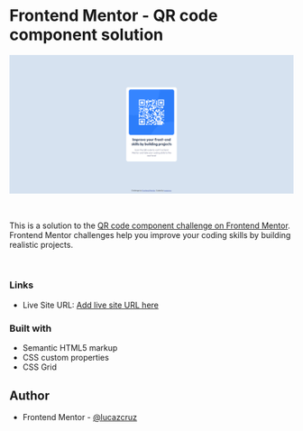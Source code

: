 # Frontend Mentor - QR code component solution

![](./design/screenshot.PNG)

<br>

This is a solution to the [QR code component challenge on Frontend Mentor](https://www.frontendmentor.io/challenges/qr-code-component-iux_sIO_H). Frontend Mentor challenges help you improve your coding skills by building realistic projects. 

<br>

### Links

- Live Site URL: [Add live site URL here](https://lucazcruz.github.io/frontend-mentor-challenges/qr-code-component-main/)


### Built with

- Semantic HTML5 markup
- CSS custom properties
- CSS Grid


## Author

- Frontend Mentor - [@lucazcruz](https://www.frontendmentor.io/profile/lucazcruz)
